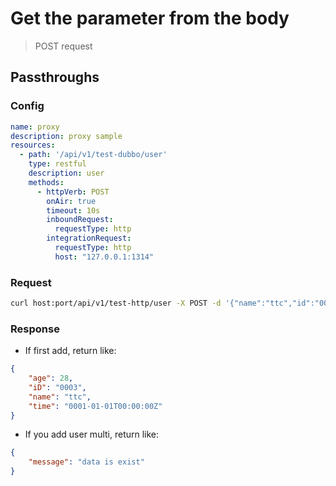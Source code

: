 # Get the parameter from the body

> POST request

## Passthroughs

### Config

```yaml
name: proxy
description: proxy sample
resources:
  - path: '/api/v1/test-dubbo/user'
    type: restful
    description: user
    methods:
      - httpVerb: POST
        onAir: true
        timeout: 10s
        inboundRequest:
          requestType: http
        integrationRequest:
          requestType: http
          host: "127.0.0.1:1314"
```

### Request

```bash
curl host:port/api/v1/test-http/user -X POST -d '{"name":"ttc","id":"0003","age":28}' --header "Content-Type: application/json"
```

### Response

- If first add, return like:

```json
{
    "age": 28,
    "iD": "0003",
    "name": "ttc",
    "time": "0001-01-01T00:00:00Z"
}
```

- If you add user multi, return like: 

```json
{
    "message": "data is exist"
}
```



